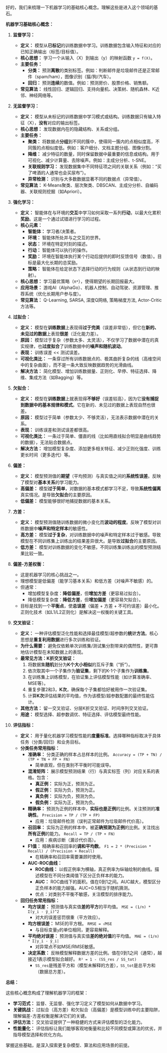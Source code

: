 好的，我们来梳理一下机器学习的基础核心概念。理解这些是进入这个领域的基石。

**机器学习基础核心概念：**

1.  **监督学习：**
    *   **定义：** 模型从**已标记**的训练数据中学习。训练数据包含输入特征和对应的已知正确输出（标签/目标值）。
    *   **核心思想：** 学习一个从输入（X）到输出（y）的映射函数 `y = f(X)`。
    *   **主要任务：**
        *   **分类：** 预测**离散**的类别标签。例如：判断邮件是垃圾邮件还是正常邮件（spam/ham），图像识别（猫/狗/汽车）。
        *   **回归：** 预测**连续**的数值。例如：预测房价、股票价格、销售额。
    *   **常见算法：** 线性回归、逻辑回归、支持向量机、决策树、随机森林、K近邻、神经网络等。

2.  **无监督学习：**
    *   **定义：** 模型从未标记的训练数据中学习模式或结构。训练数据只有输入特征（X），**没有**对应的输出标签。
    *   **核心思想：** 发现数据内在的隐藏结构、关系或分组。
    *   **主要任务：**
        *   **聚类：** 将数据点**分组**到不同的簇中，使得同一簇内的点相似度高，不同簇的点相似度低。例如：客户细分、文档主题分组、图像分割。
        *   **降维：** 减少特征的数量，同时保留数据中最重要的信息或结构。用于可视化、减少计算量、去除噪声。例如：主成分分析、t-SNE。
        *   **关联规则学习：** 发现数据集中不同特征项之间的关联关系（例如：“买了啤酒的人通常也会买尿布”）。
        *   **异常检测：** 识别与大多数数据显著不同的数据点（异常值）。
    *   **常见算法：** K-Means聚类、层次聚类、DBSCAN、主成分分析、自编码器、关联规则挖掘（如Apriori）。

3.  **强化学习：**
    *   **定义：** 智能体在与环境的**交互**中学习如何采取一系列**行动**，以最大化累积**奖励**。这是一个通过试错进行学习的过程。
    *   **核心元素：**
        *   **智能体：** 学习者/决策者。
        *   **环境：** 智能体所处并与之交互的世界。
        *   **状态：** 环境在特定时刻的描述。
        *   **行动：** 智能体可以执行的操作。
        *   **奖励：** 环境在智能体执行某个行动后提供的即时反馈信号（数值）。目标是最大化长期的总奖励。
        *   **策略：** 智能体在给定状态下选择行动的行为规则（从状态到行动的映射）。
    *   **核心思想：** 学习最优策略（`π*`），使得期望的长期回报最大。
    *   **应用场景：** 游戏AI（AlphaGo）、机器人控制、自动驾驶、资源管理、推荐系统（优化长期用户参与度）。
    *   **常见算法：** Q-Learning, SARSA, 深度Q网络, 策略梯度方法, Actor-Critic 方法等。

4.  **过拟合：**
    *   **定义：** 模型在**训练数据**上表现得**过于完美**（误差非常低），但它在**新的、未见过的数据**上表现**很差**（泛化能力差）。
    *   **原因：** 模型过于复杂（参数太多、太灵活），不仅学习了数据中潜在的真实规律，也**过度拟合**了训练数据中的**噪声和随机波动**。
    *   **表现：** 训练误差 << 测试误差。
    *   **可视化类比：** 一条穿过所有训练数据点的、极其曲折复杂的线（高维空间中的复杂曲面），而不是一条大致反映数据趋势的光滑曲线。
    *   **解决方法：** 简化模型、增加训练数据量、正则化、早停、特征选择、降维、集成方法（如Bagging）等。

5.  **欠拟合：**
    *   **定义：** 模型在**训练数据**上就表现得**不够好**（误差较高），因为它**没有捕捉到数据中的基本规律和模式**。它在新的、未见过的数据上表现自然也很差。
    *   **原因：** 模型过于简单（参数太少、不够灵活），无法表示数据中潜在的关系。
    *   **表现：** 训练误差和测试误差都很高。
    *   **可视化类比：** 一条过于简单、僵直的线（比如用直线拟合明显是曲线趋势的数据），无法贴合数据点。
    *   **解决方法：** 增加模型复杂度、添加更多相关特征、减少正则化强度、训练更长时间（更多迭代）等。

6.  **偏差：**
    *   **定义：** 模型预测值的**期望**（平均预测）与真实值之间的**系统性误差**。反映了模型对**基本关系**的学习能力。
    *   **高偏差：** 模型**过于简单**，对数据的基本模式都学习不足，导致**系统性偏离**真实情况。是导致**欠拟合**的主要原因。
    *   **低偏差：** 模型能够很好地捕捉数据的基本关系。

7.  **方差：**
    *   **定义：** 模型预测值随训练数据的微小变化而**波动的程度**。反映了模型对训练数据中**噪声和特定样本**的敏感性。
    *   **高方差：** 模型**过于复杂**，对训练数据中的噪声和特定样本过于敏感。导致模型在不同训练集上训练出的结果差异很大。是导致**过拟合**的主要原因。
    *   **低方差：** 模型对训练数据的变化不敏感，不同训练集训练出的模型预测结果比较一致。

8.  **偏差-方差权衡：**
    *   这是机器学习的核心挑战之一。
    *   理想模型是低偏差（能学习基本关系）和低方差（对噪声不敏感）的。
    *   但通常：
        *   增加模型复杂度：**降低偏差**，但**增加方差**（更容易过拟合）。
        *   降低模型复杂度：**降低方差**，但**增加偏差**（更容易欠拟合）。
    *   目标是找到一个**平衡点**，使**总误差**（偏差 + 方差 + 不可约误差）最小化。正则化技术（如L1/L2正则化）是解决这一权衡的关键工具。

9.  **交叉验证：**
    *   **定义：** 一种评估模型泛化性能和选择最佳模型/超参数的**统计方法**。核心思想是**重复利用数据**进行多次训练和验证。
    *   **为什么需要：** 避免仅依赖单次训练集/测试集分割带来的偶然性，更可靠地估计模型在未知数据上的表现。
    *   **最常见方法：K折交叉验证：**
        1.  将数据集**随机**划分为**K个大小相似**的互斥子集（“折”）。
        2.  依次取其中一个子集作为**验证集**，剩下的K-1个子集作为**训练集**。
        3.  在训练集上训练模型，在验证集上评估模型性能（如计算准确率、MSE等）。
        4.  重复步骤2和3，**K次**，确保每个子集都恰好被用作一次验证集。
        5.  计算**K次**评估结果的平均值，作为该模型/超参数配置的最终性能估计。
    *   **其他方法：** 留一交叉验证、分层K折交叉验证、时间序列交叉验证。
    *   **用途：** 模型选择、超参数调优、特征选择、评估模型最终性能。

10. **评估指标：**
    *   **定义：** 用于量化机器学习模型性能的**度量标准**。选择哪种指标取决于具体任务（分类/回归）和业务目标。
    *   **分类任务常用指标：**
        *   **准确率：** 分类正确的样本占总样本的比例。 `Accuracy = (TP + TN) / (TP + TN + FP + FN)`
            *   简单直观，但在类别不平衡时可能误导。
        *   **混淆矩阵：** 展示模型预测结果（行）与真实标签（列）对应关系的表格。包含：
            *   **真正例：** 实际为正，预测为正。
            *   **假正例：** 实际为负，预测为正。
            *   **真负例：** 实际为负，预测为负。
            *   **假负例：** 实际为正，预测为负。
        *   **精确率：** 预测为正例的样本中，**实际也是正例**的比例。关注预测的**准确性**。 `Precision = TP / (TP + FP)`
            *   应用：垃圾邮件检测（误判正常邮件为垃圾邮件代价高）。
        *   **召回率：** 实际为正例的样本中，被**正确预测为正例**的比例。关注找出**所有正例**的能力。 `Recall = TP / (TP + FN)`
            *   应用：疾病诊断（漏诊代价高）。
        *   **F1值：** 精确率和召回率的**调和平均数**。 `F1 = 2 * (Precision * Recall) / (Precision + Recall)`
            *   在精确率和召回率需要兼顾时使用。
        *   **AUC-ROC曲线：**
            *   **ROC曲线：** 以假正例率为横轴，真正例率为纵轴绘制的曲线。描述模型在不同分类阈值下区分正负样本的能力。
            *   **AUC：** ROC曲线下的面积。值在0到1之间。AUC越大，模型区分正负样本的能力越强。AUC=0.5相当于随机猜测。
            *   优点：对类别不平衡不敏感，关注模型的排序能力。
    *   **回归任务常用指标：**
        *   **均方误差：** 预测值与真实值**差的平方**的平均值。 `MSE = (1/n) * Σ(y_i - ŷ_i)^2`
            *   对大的误差惩罚很重（平方效应）。
        *   **均方根误差：** MSE的平方根。 `RMSE = √MSE`
            *   与目标变量`y`的单位相同，更容易解释。
        *   **平均绝对误差：** 预测值与真实值**差的绝对值**的平均值。 `MAE = (1/n) * Σ|y_i - ŷ_i|`
            *   对异常点不如MSE/RMSE敏感。
        *   **决定系数：** 反映模型解释数据方差的比例。值在0到1之间（通常），越接近1表示模型拟合越好。 `R² = 1 - (SS_res / SS_tot)`
            *   `SS_res`是残差平方和（模型未解释的方差），`SS_tot`是总平方和（数据总方差）。

**总结：**

这些核心概念构成了理解机器学习的框架：
*   **学习范式：** 监督、无监督、强化学习定义了模型如何从数据中学习。
*   **关键挑战：** 过拟合（高方差）和欠拟合（高偏差）是模型训练中的主要陷阱，理解偏差-方差权衡是解决它们的关键。
*   **评估方法：** 交叉验证提供了一种稳健的方式来评估模型的泛化能力。
*   **性能量化：** 评估指标让我们能够客观地衡量和比较不同模型或算法的优劣，并指导模型选择和优化方向。

掌握这些基础，是深入探索更复杂模型、算法和应用场景的前提。
